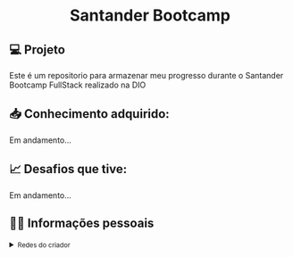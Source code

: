 <h1 align="center">
  Santander Bootcamp
</h1>

## 💻 Projeto
Este é um repositorio para armazenar meu progresso durante o Santander Bootcamp FullStack realizado na DIO

## 📥 Conhecimento adquirido:
Em andamento...

## 📈 Desafios que tive:
Em andamento...

## 👨‍💻 Informações pessoais
<details>
    <summary><small>Redes do criador</small></summary>
    <section>
        <div>Linkedin: <a href="https://www.linkedin.com/in/lucas-felipe-39ab96236/" target="_blank" rel="noopener noreferrer">Lucas Felipe</a></div>
        <div>Github: <a href="https://github.com/lucasfelipe-s" target="_blank" rel="noopener noreferrer">Lucas Felipe</a></div>
        <div>Instagram: <a href="https://www.instagram.com/_lucasflp/" target="_blank" rel="noopener noreferrer">@_lucasflp</a></div>
    </section>
</details>
